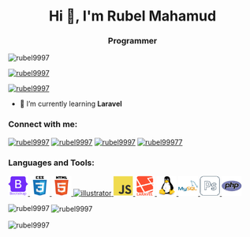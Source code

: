 
<h1 align="center">Hi 👋, I'm Rubel Mahamud</h1>
<h3 align="center">Programmer</h3>

<p align="left"> <img src="https://komarev.com/ghpvc/?username=rubel9997&label=Profile%20views&color=0e75b6&style=flat" alt="rubel9997" /> </p>

<p align="left"> <a href="https://github.com/ryo-ma/github-profile-trophy"><img src="https://github-profile-trophy.vercel.app/?username=rubel9997" alt="rubel9997" /></a> </p>

<p align="left"> <a href="https://twitter.com/rubel9997" target="blank"><img src="https://img.shields.io/twitter/follow/rubel9997?logo=twitter&style=for-the-badge" alt="rubel9997" /></a> </p>

- 🌱 I’m currently learning **Laravel**

<h3 align="left">Connect with me:</h3>
<p align="left">
<a href="https://twitter.com/rubel9997" target="blank"><img align="center" src="https://cdn.jsdelivr.net/npm/simple-icons@3.0.1/icons/twitter.svg" alt="rubel9997" height="30" width="40" /></a>
<a href="https://linkedin.com/in/rubel9997" target="blank"><img align="center" src="https://cdn.jsdelivr.net/npm/simple-icons@3.0.1/icons/linkedin.svg" alt="rubel9997" height="30" width="40" /></a>
<a href="https://fb.com/rubel9997" target="blank"><img align="center" src="https://cdn.jsdelivr.net/npm/simple-icons@3.0.1/icons/facebook.svg" alt="rubel9997" height="30" width="40" /></a>
<a href="https://instagram.com/rubel99977" target="blank"><img align="center" src="https://cdn.jsdelivr.net/npm/simple-icons@3.0.1/icons/instagram.svg" alt="rubel99977" height="30" width="40" /></a>
</p>

<h3 align="left">Languages and Tools:</h3>
<p align="left"> <a href="https://getbootstrap.com" target="_blank"> <img src="https://raw.githubusercontent.com/devicons/devicon/master/icons/bootstrap/bootstrap-plain-wordmark.svg" alt="bootstrap" width="40" height="40"/> </a> <a href="https://www.w3schools.com/css/" target="_blank"> <img src="https://raw.githubusercontent.com/devicons/devicon/master/icons/css3/css3-original-wordmark.svg" alt="css3" width="40" height="40"/> </a> <a href="https://www.w3.org/html/" target="_blank"> <img src="https://raw.githubusercontent.com/devicons/devicon/master/icons/html5/html5-original-wordmark.svg" alt="html5" width="40" height="40"/> </a> <a href="https://www.adobe.com/in/products/illustrator.html" target="_blank"> <img src="https://www.vectorlogo.zone/logos/adobe_illustrator/adobe_illustrator-icon.svg" alt="illustrator" width="40" height="40"/> </a> <a href="https://developer.mozilla.org/en-US/docs/Web/JavaScript" target="_blank"> <img src="https://raw.githubusercontent.com/devicons/devicon/master/icons/javascript/javascript-original.svg" alt="javascript" width="40" height="40"/> </a> <a href="https://laravel.com/" target="_blank"> <img src="https://raw.githubusercontent.com/devicons/devicon/master/icons/laravel/laravel-plain-wordmark.svg" alt="laravel" width="40" height="40"/> </a> <a href="https://www.linux.org/" target="_blank"> <img src="https://raw.githubusercontent.com/devicons/devicon/master/icons/linux/linux-original.svg" alt="linux" width="40" height="40"/> </a> <a href="https://www.mysql.com/" target="_blank"> <img src="https://raw.githubusercontent.com/devicons/devicon/master/icons/mysql/mysql-original-wordmark.svg" alt="mysql" width="40" height="40"/> </a> <a href="https://www.photoshop.com/en" target="_blank"> <img src="https://raw.githubusercontent.com/devicons/devicon/master/icons/photoshop/photoshop-line.svg" alt="photoshop" width="40" height="40"/> </a> <a href="https://www.php.net" target="_blank"> <img src="https://raw.githubusercontent.com/devicons/devicon/master/icons/php/php-original.svg" alt="php" width="40" height="40"/> </a> </p>

<p><img align="left" src="https://github-readme-stats.vercel.app/api/top-langs?username=rubel9997&show_icons=true&locale=en&layout=compact" alt="rubel9997" /></p>

<p>&nbsp;<img align="center" src="https://github-readme-stats.vercel.app/api?username=rubel9997&show_icons=true&locale=en" alt="rubel9997" /></p>

<p><img align="center" src="https://github-readme-streak-stats.herokuapp.com/?user=rubel9997&" alt="rubel9997" /></p>
